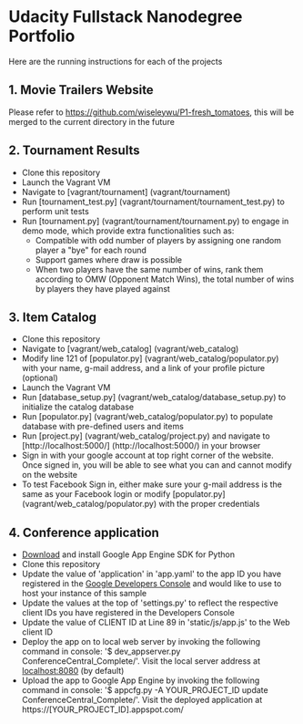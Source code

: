 # Udacity Fullstack Nanodegree Portfolio

Here are the running instructions for each of the projects

## 1. Movie Trailers Website
Please refer to https://github.com/wiseleywu/P1-fresh_tomatoes, this will be merged to the current directory in the future

## 2. Tournament Results
- Clone this repository
- Launch the Vagrant VM
- Navigate to [vagrant/tournament] (vagrant/tournament)
- Run [tournament_test.py] (vagrant/tournament/tournament_test.py) to perform unit tests
- Run [tournament.py] (vagrant/tournament/tournament.py) to engage in demo mode, which provide extra functionalities such as:
  - Compatible with odd number of players by assigning one random player a "bye" for each round
  - Support games where draw is possible
  - When two players have the same number of wins, rank them according to OMW (Opponent Match Wins), the total number of wins by players they have played against

## 3. Item Catalog
- Clone this repository
- Navigate to [vagrant/web_catalog] (vagrant/web_catalog)
- Modify line 121 of [populator.py] (vagrant/web_catalog/populator.py) with your name, g-mail address, and a link of your profile picture (optional)
- Launch the Vagrant VM
- Run [database_setup.py] (vagrant/web_catalog/database_setup.py) to initialize the catalog database
- Run [populator.py] (vagrant/web_catalog/populator.py) to populate database with pre-defined users and items
- Run [project.py] (vagrant/web_catalog/project.py) and navigate to [http://localhost:5000/] (http://localhost:5000/) in your browser
- Sign in with your google account at top right corner of the website. Once signed in, you will be able to see what you can and cannot modify on the website
- To test Facebook Sign in, either make sure your g-mail address is the same as your Facebook login or modify [populator.py] (vagrant/web_catalog/populator.py) with the proper credentials

## 4. Conference application
- [Download][1] and install Google App Engine SDK for Python
- Clone this repository
- Update the value of 'application' in 'app.yaml' to the app ID you have registered in the [Google Developers Console][2] and would like to use to host your instance of this sample
- Update the values at the top of 'settings.py' to reflect the respective client IDs you have registered in the Developers Console
- Update the value of CLIENT ID at Line 89 in 'static/js/app.js' to the Web client ID
- Deploy the app on to local web server by invoking the following command in console: '$ dev_appserver.py ConferenceCentral_Complete/'. Visit the local server address at [localhost:8080][3] (by default)
- Upload the app to Google App Engine by invoking the following command in console: '$ appcfg.py -A YOUR_PROJECT_ID update ConferenceCentral_Complete/'. Visit the deployed application at https://[YOUR_PROJECT_ID].appspot.com/

[1]: https://cloud.google.com/appengine/downloads#Google_App_Engine_SDK_for_Python
[2]: https://console.developers.google.com/
[3]: http://localhost:8080/
